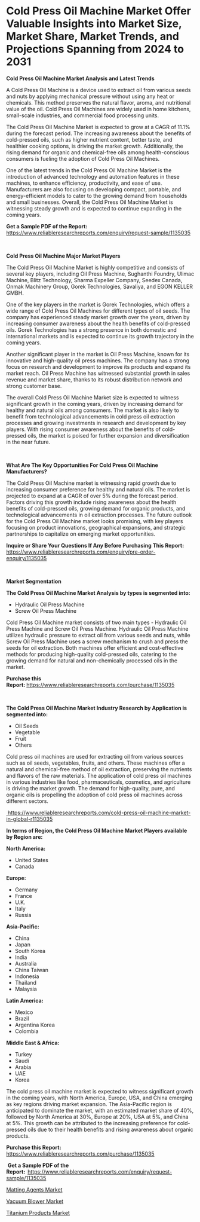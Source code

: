 <p><h1>Cold Press Oil Machine Market Offer Valuable Insights into Market Size, Market Share, Market Trends, and Projections Spanning from 2024 to 2031</h1></p><p><strong>Cold Press Oil Machine Market Analysis and Latest Trends</strong></p>
<p><p>A Cold Press Oil Machine is a device used to extract oil from various seeds and nuts by applying mechanical pressure without using any heat or chemicals. This method preserves the natural flavor, aroma, and nutritional value of the oil. Cold Press Oil Machines are widely used in home kitchens, small-scale industries, and commercial food processing units.</p><p>The Cold Press Oil Machine Market is expected to grow at a CAGR of 11.1% during the forecast period. The increasing awareness about the benefits of cold-pressed oils, such as higher nutrient content, better taste, and healthier cooking options, is driving the market growth. Additionally, the rising demand for organic and chemical-free oils among health-conscious consumers is fueling the adoption of Cold Press Oil Machines.</p><p>One of the latest trends in the Cold Press Oil Machine Market is the introduction of advanced technology and automation features in these machines, to enhance efficiency, productivity, and ease of use. Manufacturers are also focusing on developing compact, portable, and energy-efficient models to cater to the growing demand from households and small businesses. Overall, the Cold Press Oil Machine Market is witnessing steady growth and is expected to continue expanding in the coming years.</p></p>
<p><strong>Get a Sample PDF of the Report:&nbsp;</strong> <a href="https://www.reliableresearchreports.com/enquiry/request-sample/1135035">https://www.reliableresearchreports.com/enquiry/request-sample/1135035</a></p>
<p>&nbsp;</p>
<p><strong>Cold Press Oil Machine Major Market Players</strong></p>
<p><p>The Cold Press Oil Machine Market is highly competitive and consists of several key players, including Oil Press Machine, Sughanthi Foundry, Ulimac Machine, Blitz Technology, Sharma Expeller Company, Seedex Canada, Onmak Machinery Group, Gorek Technologies, Savaliya, and EGON KELLER GMBH.</p><p>One of the key players in the market is Gorek Technologies, which offers a wide range of Cold Press Oil Machines for different types of oil seeds. The company has experienced steady market growth over the years, driven by increasing consumer awareness about the health benefits of cold-pressed oils. Gorek Technologies has a strong presence in both domestic and international markets and is expected to continue its growth trajectory in the coming years.</p><p>Another significant player in the market is Oil Press Machine, known for its innovative and high-quality oil press machines. The company has a strong focus on research and development to improve its products and expand its market reach. Oil Press Machine has witnessed substantial growth in sales revenue and market share, thanks to its robust distribution network and strong customer base.</p><p>The overall Cold Press Oil Machine Market size is expected to witness significant growth in the coming years, driven by increasing demand for healthy and natural oils among consumers. The market is also likely to benefit from technological advancements in cold press oil extraction processes and growing investments in research and development by key players. With rising consumer awareness about the benefits of cold-pressed oils, the market is poised for further expansion and diversification in the near future.</p></p>
<p>&nbsp;</p>
<p><strong>What Are The Key Opportunities For Cold Press Oil Machine Manufacturers?</strong></p>
<p><p>The Cold Press Oil Machine market is witnessing rapid growth due to increasing consumer preference for healthy and natural oils. The market is projected to expand at a CAGR of over 5% during the forecast period. Factors driving this growth include rising awareness about the health benefits of cold-pressed oils, growing demand for organic products, and technological advancements in oil extraction processes. The future outlook for the Cold Press Oil Machine market looks promising, with key players focusing on product innovations, geographical expansions, and strategic partnerships to capitalize on emerging market opportunities.</p></p>
<p><strong>Inquire or Share Your Questions If Any Before Purchasing This Report:</strong> <a href="https://www.reliableresearchreports.com/enquiry/pre-order-enquiry/1135035">https://www.reliableresearchreports.com/enquiry/pre-order-enquiry/1135035</a></p>
<p>&nbsp;</p>
<p><strong>Market Segmentation</strong></p>
<p><strong>The Cold Press Oil Machine Market Analysis by types is segmented into:</strong></p>
<p><ul><li>Hydraulic Oil Press Machine</li><li>Screw Oil Press Machine</li></ul></p>
<p><p>Cold Press Oil Machine market consists of two main types - Hydraulic Oil Press Machine and Screw Oil Press Machine. Hydraulic Oil Press Machine utilizes hydraulic pressure to extract oil from various seeds and nuts, while Screw Oil Press Machine uses a screw mechanism to crush and press the seeds for oil extraction. Both machines offer efficient and cost-effective methods for producing high-quality cold-pressed oils, catering to the growing demand for natural and non-chemically processed oils in the market.</p></p>
<p><strong>Purchase this Report:&nbsp;</strong><a href="https://www.reliableresearchreports.com/purchase/1135035">https://www.reliableresearchreports.com/purchase/1135035</a></p>
<p>&nbsp;</p>
<p><strong>The Cold Press Oil Machine Market Industry Research by Application is segmented into:</strong></p>
<p><ul><li>Oil Seeds</li><li>Vegetable</li><li>Fruit</li><li>Others</li></ul></p>
<p><p>Cold press oil machines are used for extracting oil from various sources such as oil seeds, vegetables, fruits, and others. These machines offer a natural and chemical-free method of oil extraction, preserving the nutrients and flavors of the raw materials. The application of cold press oil machines in various industries like food, pharmaceuticals, cosmetics, and agriculture is driving the market growth. The demand for high-quality, pure, and organic oils is propelling the adoption of cold press oil machines across different sectors.</p></p>
<p><a href="https://www.reliableresearchreports.com/cold-press-oil-machine-market-in-global-r1135035">&nbsp;https://www.reliableresearchreports.com/cold-press-oil-machine-market-in-global-r1135035</a></p>
<p><strong>In terms of Region, the Cold Press Oil Machine Market Players available by Region are:</strong></p>
<p>
    <p> <strong> North America: </strong>
        <ul>
            <li>United States</li>
            <li>Canada</li>
        </ul>
        </p> 
    <p> <strong> Europe: </strong>
        <ul>
            <li>Germany</li>
            <li>France</li>
            <li>U.K.</li>
            <li>Italy</li>
            <li>Russia</li>
        </ul>
        </p> 
    <p> <strong> Asia-Pacific: </strong>
        <ul>
            <li>China</li>
            <li>Japan</li>
            <li>South Korea</li>
            <li>India</li>
            <li>Australia</li>
            <li>China Taiwan</li>
            <li>Indonesia</li>
            <li>Thailand</li>
            <li>Malaysia</li>
        </ul>
        </p> 
    <p> <strong> Latin America: </strong>
        <ul>
            <li>Mexico</li>
            <li>Brazil</li>
            <li>Argentina Korea</li>
            <li>Colombia</li>
        </ul>
        </p> 
    <p> <strong> Middle East & Africa: </strong>
        <ul>
            <li>Turkey</li>
            <li>Saudi</li>
            <li>Arabia</li>
            <li>UAE</li>
            <li>Korea</li>
        </ul>
    </p>
    </p>
<p><p>The cold press oil machine market is expected to witness significant growth in the coming years, with North America, Europe, USA, and China emerging as key regions driving market expansion. The Asia-Pacific region is anticipated to dominate the market, with an estimated market share of 40%, followed by North America at 30%, Europe at 20%, USA at 5%, and China at 5%. This growth can be attributed to the increasing preference for cold-pressed oils due to their health benefits and rising awareness about organic products.</p></p>
<p><strong>Purchase this Report: </strong><a href="https://www.reliableresearchreports.com/purchase/1135035">https://www.reliableresearchreports.com/purchase/1135035</a></p>
<p>&nbsp;<strong>Get a Sample PDF of the Report:&nbsp;&nbsp;</strong><a href="https://www.reliableresearchreports.com/enquiry/request-sample/1135035">https://www.reliableresearchreports.com/enquiry/request-sample/1135035</a></p>
<p><strong></strong></p>
<p><p><a href="https://www.linkedin.com/pulse/matting-agents-market-research-report-key-successful-business-2tsse?trackingId=aAbTsal6SBLW8z7oHLUKmQ%3D%3D">Matting Agents Market</a></p><p><a href="https://github.com/JameTravis/Market-Research-Report-List-4/blob/main/vacuum-blower-market.md">Vacuum Blower Market</a></p><p><a href="https://www.linkedin.com/pulse/titanium-products-market-share-amp-new-trends-analysis-report-b4sne?trackingId=w%2B8cdMDEqjTHW9U1FCNHGQ%3D%3D">Titanium Products Market</a></p></p>
